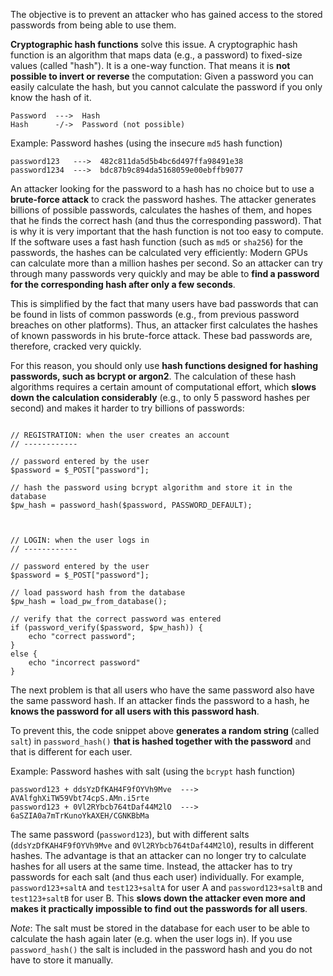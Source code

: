 The objective is to prevent an attacker who has gained access to the stored passwords from being able to use them.

**Cryptographic hash functions** solve this issue. A cryptographic hash function is an algorithm that maps data (e.g., a password) to fixed-size values (called "hash"). It is a one-way function. That means it is **not possible to invert or reverse** the computation: Given a password you can easily calculate the hash, but you cannot calculate the password if you only know the hash of it.

```
Password  --->  Hash
Hash      -/->  Password (not possible)
```

Example: Password hashes (using the insecure `md5` hash function)

```
password123   --->  482c811da5d5b4bc6d497ffa98491e38
password1234  --->  bdc87b9c894da5168059e00ebffb9077
```

An attacker looking for the password to a hash has no choice but to use a **brute-force attack** to crack the password hashes. The attacker generates billions of possible passwords, calculates the hashes of them, and hopes that he finds the correct hash (and thus the corresponding password). That is why it is very important that the hash function is not too easy to compute. If the software uses a fast hash function (such as `md5` or `sha256`) for the passwords, the hashes can be calculated very efficiently: Modern GPUs can calculate more than a million hashes per second. So an attacker can try through many passwords very quickly and may be able to **find a password for the corresponding hash after only a few seconds**.

This is simplified by the fact that many users have bad passwords that can be found in lists of common passwords (e.g., from previous password breaches on other platforms). Thus, an attacker first calculates the hashes of known passwords in his brute-force attack. These bad passwords are, therefore, cracked very quickly.

For this reason, you should only use **hash functions designed for hashing passwords, such as bcrypt or argon2**. The calculation of these hash algorithms requires a certain amount of computational effort, which **slows down the calculation considerably** (e.g., to only 5 password hashes per second) and makes it harder to try billions of passwords:

<pre class="language-php line-numbers"><code>
// REGISTRATION: when the user creates an account
// ------------

// password entered by the user
$password = $_POST["password"];

// hash the password using bcrypt algorithm and store it in the database
$pw_hash = password_hash($password, PASSWORD_DEFAULT);



// LOGIN: when the user logs in
// ------------

// password entered by the user
$password = $_POST["password"];

// load password hash from the database
$pw_hash = load_pw_from_database();

// verify that the correct password was entered
if (password_verify($password, $pw_hash)) {
    echo "correct password";
}
else {
    echo "incorrect password"
}
</code></pre>

The next problem is that all users who have the same password also have the same password hash. If an attacker finds the password to a hash, he **knows the password for all users with this password hash**.

To prevent this, the code snippet above **generates a random string** (called `salt`) in `password_hash()` **that is hashed together with the password** and that is different for each user.

Example: Password hashes with salt (using the `bcrypt` hash function)

```
password123 + ddsYzDfKAH4F9fOYVh9Mve  --->  AVAlfghXiTW59Vbt74cpS.AMn.i5rte
password123 + 0Vl2RYbcb764tDaf44M2lO  --->  6aSZIA0a7mTrKunoYkAXEH/CGNKBbMa
```

The same password (`password123`), but with different salts (`ddsYzDfKAH4F9fOYVh9Mve` and `0Vl2RYbcb764tDaf44M2lO`), results in different hashes. The advantage is that an attacker can no longer try to calculate hashes for all users at the same time. Instead, the attacker has to try passwords for each salt (and thus each user) individually. For example, `password123+saltA` and `test123+saltA` for user A and `password123+saltB` and `test123+saltB` for user B. This **slows down the attacker even more and makes it practically impossible to find out the passwords for all users**.

*Note*: The salt must be stored in the database for each user to be able to calculate the hash again later (e.g. when the user logs in). If you use `password_hash()` the salt is included in the password hash and you do not have to store it manually.
